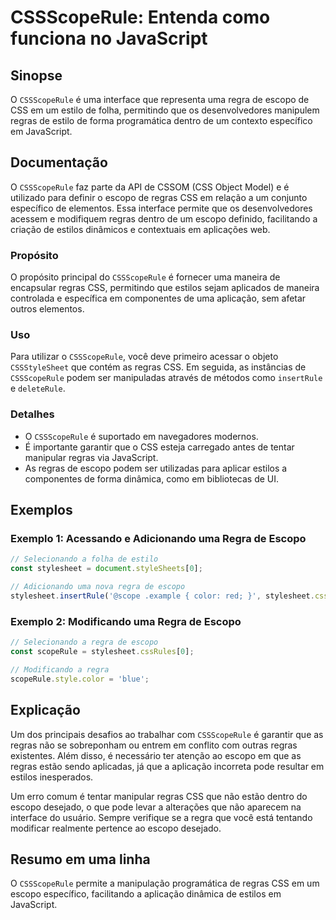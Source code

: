 <!--
Meta Description: # CSSScopeRule: Entenda como funciona no JavaScript ## Sinopse O `CSSScopeRule` é uma interface que representa uma regra de escopo de CSS em um estilo...
Meta Keywords: que, escopo, regras, cssscoperule, uma
-->

# CSSScopeRule: Entenda como funciona no JavaScript

## Sinopse
O `CSSScopeRule` é uma interface que representa uma regra de escopo de CSS em um estilo de folha, permitindo que os desenvolvedores manipulem regras de estilo de forma programática dentro de um contexto específico em JavaScript.

## Documentação
O `CSSScopeRule` faz parte da API de CSSOM (CSS Object Model) e é utilizado para definir o escopo de regras CSS em relação a um conjunto específico de elementos. Essa interface permite que os desenvolvedores acessem e modifiquem regras dentro de um escopo definido, facilitando a criação de estilos dinâmicos e contextuais em aplicações web.

### Propósito
O propósito principal do `CSSScopeRule` é fornecer uma maneira de encapsular regras CSS, permitindo que estilos sejam aplicados de maneira controlada e específica em componentes de uma aplicação, sem afetar outros elementos.

### Uso
Para utilizar o `CSSScopeRule`, você deve primeiro acessar o objeto `CSSStyleSheet` que contém as regras CSS. Em seguida, as instâncias de `CSSScopeRule` podem ser manipuladas através de métodos como `insertRule` e `deleteRule`.

### Detalhes
- O `CSSScopeRule` é suportado em navegadores modernos.
- É importante garantir que o CSS esteja carregado antes de tentar manipular regras via JavaScript.
- As regras de escopo podem ser utilizadas para aplicar estilos a componentes de forma dinâmica, como em bibliotecas de UI.

## Exemplos

### Exemplo 1: Acessando e Adicionando uma Regra de Escopo
```javascript
// Selecionando a folha de estilo
const stylesheet = document.styleSheets[0];

// Adicionando uma nova regra de escopo
stylesheet.insertRule('@scope .example { color: red; }', stylesheet.cssRules.length);
```

### Exemplo 2: Modificando uma Regra de Escopo
```javascript
// Selecionando a regra de escopo
const scopeRule = stylesheet.cssRules[0];

// Modificando a regra
scopeRule.style.color = 'blue';
```

## Explicação
Um dos principais desafios ao trabalhar com `CSSScopeRule` é garantir que as regras não se sobreponham ou entrem em conflito com outras regras existentes. Além disso, é necessário ter atenção ao escopo em que as regras estão sendo aplicadas, já que a aplicação incorreta pode resultar em estilos inesperados.

Um erro comum é tentar manipular regras CSS que não estão dentro do escopo desejado, o que pode levar a alterações que não aparecem na interface do usuário. Sempre verifique se a regra que você está tentando modificar realmente pertence ao escopo desejado.

## Resumo em uma linha
O `CSSScopeRule` permite a manipulação programática de regras CSS em um escopo específico, facilitando a aplicação dinâmica de estilos em JavaScript.